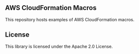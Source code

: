 ## AWS CloudFormation Macros

This repository hosts examples of AWS CloudFormation macros.

## License

This library is licensed under the Apache 2.0 License. 
